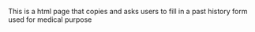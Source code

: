 This is a html page that copies and asks users to fill in a past history form used for medical purpose
